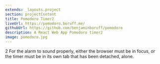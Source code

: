 ```yaml
---
extends: _layouts.project
section: projectContent
title: Pomodoro Timer2
liveUrl: https://pomodoro.boruff.me/
githubUrl: https://github.com/benjaminboruff/pomodoro
description: A React Web App Pomodoro timer2
image: pomodoro.jpg
---
```


2 For the alarm to sound properly, either the browser must be in focus, or the timer must be in its own tab that has been detached, alone.